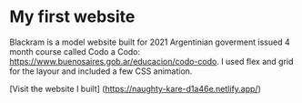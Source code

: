# My first website

Blackram is a model website built for 2021 Argentinian goverment issued 4 month course called Codo a Codo: https://www.buenosaires.gob.ar/educacion/codo-codo. I used flex and grid for the layour and included a few CSS animation.

[Visit the website I built] (https://naughty-kare-d1a46e.netlify.app/)
